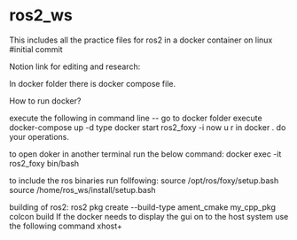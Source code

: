 # ros2_ws
This includes all the practice files for ros2 in a docker container on linux
#initial commit

Notion link for editing and research:
    

In docker folder there is docker compose file.


How to run docker?

execute the following in command line --
    go to docker folder
    execute docker-compose up -d
    type docker start ros2_foxy -i
    now u r in docker . do your operations.

to open doker in another terminal run the below command:
    docker exec -it ros2_foxy bin/bash

to include the ros binaries run follfowing:
    source  /opt/ros/foxy/setup.bash
    source /home/ros_ws/install/setup.bash


building of ros2:
    ros2 pkg create --build-type ament_cmake my_cpp_pkg
    colcon build
 If the docker needs to display the gui on to the host system use the following command 
    xhost+


